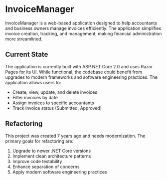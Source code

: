 # InvoiceManager

InvoiceManager is a web-based application designed to help accountants and business owners manage invoices efficiently. The application simplifies invoice creation, tracking, and management, making financial administration more streamlined.

## Current State

The application is currently built with ASP.NET Core 2.0 and uses Razor Pages for its UI. While functional, the codebase could benefit from upgrades to modern frameworks and software engineering practices. The application allows users to:

- Create, view, update, and delete invoices
- Filter invoices by date
- Assign invoices to specific accountants
- Track invoice status (Submitted, Approved)

## Refactoring

This project was created 7 years ago and needs modernization. The primary goals for refactoring are:

1. Upgrade to newer .NET Core versions
2. Implement clean architecture patterns
3. Improve code testability
4. Enhance separation of concerns
5. Apply modern software engineering practices
